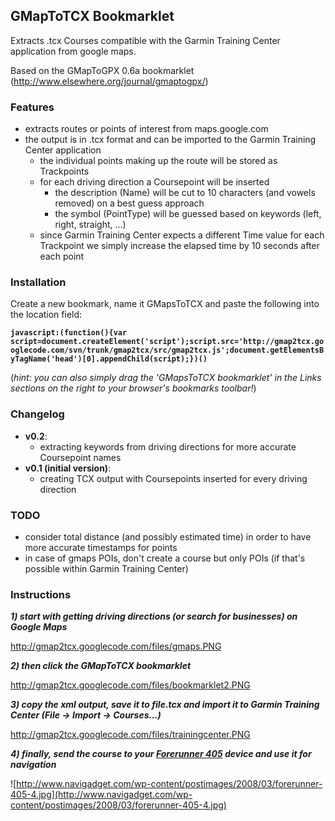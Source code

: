 ## GMapToTCX Bookmarklet ##

Extracts .tcx Courses compatible with the Garmin Training Center application from google maps.

Based on the GMapToGPX 0.6a bookmarklet (http://www.elsewhere.org/journal/gmaptogpx/)

### Features ###
  * extracts routes or points of interest from maps.google.com
  * the output is in .tcx format and can be imported to the Garmin Training Center application
    * the individual points making up the route will be stored as Trackpoints
    * for each driving direction a Coursepoint will be inserted
      * the description (Name) will be cut to 10 characters (and vowels removed) on a best guess approach
      * the symbol (PointType) will be guessed based on keywords (left, right, straight, ...)
    * since Garmin Training Center expects a different Time value for each Trackpoint we simply increase the elapsed time by 10 seconds after each point

### Installation ###

Create a new bookmark, name it GMapsToTCX and paste the following into the location field:

**`javascript:(function(){var script=document.createElement('script');script.src='http://gmap2tcx.googlecode.com/svn/trunk/gmap2tcx/src/gmap2tcx.js';document.getElementsByTagName('head')[0].appendChild(script);})()`**

(_hint: you can also simply drag the 'GMapsToTCX bookmarklet' in the Links sections on the right to your browser's bookmarks toolbar!_)

### Changelog ###
  * **v0.2**:
    * extracting keywords from driving directions for more accurate Coursepoint names
  * **v0.1 (initial version)**:
    * creating TCX output with Coursepoints inserted for every driving direction

### TODO ###
  * consider total distance (and possibly estimated time) in order to have more accurate timestamps for points
  * in case of gmaps POIs, don't create a course but only POIs (if that's possible within Garmin Training Center)

### Instructions ###

_**1) start with getting driving directions (or search for businesses) on Google Maps**_

http://gmap2tcx.googlecode.com/files/gmaps.PNG

_**2) then click the GMapToTCX bookmarklet**_

http://gmap2tcx.googlecode.com/files/bookmarklet2.PNG

_**3) copy the xml output, save it to file.tcx and import it to Garmin Training Center (File -> Import -> Courses...)**_

http://gmap2tcx.googlecode.com/files/trainingcenter.PNG

_**4) finally, send the course to your [Forerunner 405](http://www.amazon.com/gp/redirect.html?ie=UTF8&location=http%3A%2F%2Fwww.amazon.com%2FGARMIN-Forerunner-405-Enabled-Sports%2Fdp%2FB0011UNMIK&tag=eboosear-20&linkCode=ur2&camp=1789&creative=9325) device and use it for navigation**_

![http://www.navigadget.com/wp-content/postimages/2008/03/forerunner-405-4.jpg](http://www.navigadget.com/wp-content/postimages/2008/03/forerunner-405-4.jpg)